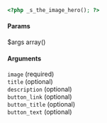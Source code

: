 ```php
<?php _s_the_image_hero(); ?>
```

#### Params
$args  array()

#### Arguments
`image`         (required)  
`title`         (optional)  
`description`   (optional)  
`button_link`   (optional)  
`button_title`  (optional)  
`button_text`   (optional)  
